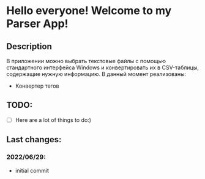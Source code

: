 # Hello everyone! Welcome to my Parser App!

## Description
В приложении можно выбрать текстовые файлы с помощью стандартного интерфейса Windows и конвертировать их в CSV-таблицы, содержащие нужную информацию.
В данный момент реализованы:
- Конвертер тегов

## TODO:
- [ ] Here are a lot of things to do:)

## Last changes:
### 2022/06/29:
* initial commit
